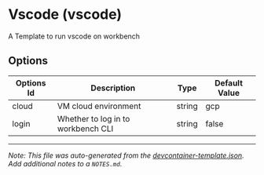 # Vscode (vscode)

A Template to run vscode on workbench

## Options

| Options Id | Description | Type | Default Value |
|-----|-----|-----|-----|
| cloud | VM cloud environment | string | gcp |
| login | Whether to log in to workbench CLI | string | false |



---

_Note: This file was auto-generated from the [devcontainer-template.json](https://github.com/verily-src/workbench-app-devcontainers/blob/main/src/vscode/devcontainer-template.json).  Add additional notes to a `NOTES.md`._
